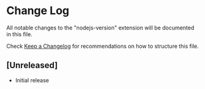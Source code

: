 # Change Log

All notable changes to the "nodejs-version" extension will be documented in this file.

Check [Keep a Changelog](http://keepachangelog.com/) for recommendations on how to structure this file.

## [Unreleased]

- Initial release